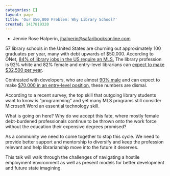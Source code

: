 ```yaml
---
categories: []
layout: page
title: 'Our $50,000 Problem: Why Library School?'
created: 1417819320
---
```

- Jennie Rose Halperin, jhalperin@safaribooksonline.com

57 library schools in the United States are churning out approximately
100 graduates per year, many with debt upwards of $50,000. According to
ONet, [84% of library jobs in the US require an MLS.](http://www.inthelibrarywiththeleadpipe.org/2011/is-the-united-states-training-too-many-librarians-or-too-few-part-1/)
The library profession is 92% white and 82% female and entry-level librarians can [expect to make $32,500 per year](http://dpeaflcio.org/programs-publications/issue-fact-sheets/library-workers-facts-figures/).

Contrasted with developers, who are almost [90% male](http://www.ncwit.org/blog/did-you-know-demographics-technical-women)
and can expect to make [$70,000 in an entry-level position,](http://www.forbes.com/sites/jennagoudreau/2011/06/01/best-entry-level-jobs/)
these numbers are dismal.

According to a recent survey, the top skill that outgoing library
students want to know is “programming” and yet many MLS programs still
consider Microsoft Word an essential technology skill.

What is going on here? Why do we accept this fate, where mostly female
debt-burdened professionals continue to be thrown onto the work force
without the education their expensive degrees promised?

As a community we need to come together to stop this cycle. We need to
provide better support and mentorship to diversify and keep the
profession relevant and help librarianship move into the future it
deserves.

This talk will walk through the challenges of navigating a hostile
employment environment as well as present models for better development
and future state imagining.
